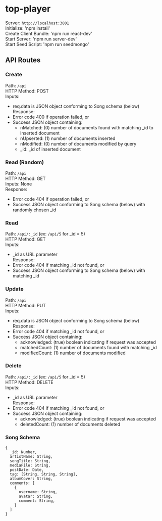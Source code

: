 # top-player

Server: `http://localhost:3001`   
Initialize: 'npm install'  
Create Client Bundle: 'npm run react-dev'  
Start Server: 'npm run server-dev'  
Start Seed Script: 'npm run seedmongo'  


## API Routes

### Create  
Path: `/api`  
HTTP Method: POST  
Inputs:  
   * req.data is JSON object conforming to Song schema (below)  
Response:  
   * Error code 400 if operation failed, or  
   * Success JSON object containing:  
      * nMatched: (0) number of documents found with matching _id to inserted document  
      * nUpserted: (1) number of documents inserted  
      * nModified: (0) number of documents modified by query  
      * _id: _id of inserted document  

### Read (Random)  
Path: `/api`  
HTTP Method: GET  
Inputs: None  
Response:  
   * Error code 404 if operation failed, or  
   * Success JSON object conforming to Song schema (below) with randomly chosen _id  

### Read  
Path: `/api/:_id` (ex: `/api/5` for _id = 5)  
HTTP Method: GET  
Inputs:  
   * _id as URL parameter  
Response:  
   * Error code 404 if matching _id not found, or  
   * Success JSON object conforming to Song schema (below) with matching _id  

### Update  
Path: `/api`  
HTTP Method: PUT  
Inputs:  
   * req.data is JSON object conforming to Song schema (below)  
Response:  
   * Error code 404 if matching _id not found, or  
   * Success JSON object containing:  
      * acknowledged: (true) boolean indicating if request was accepted  
      * matchedCount: (1) number of documents found with matching _id  
      * modifiedCount: (1) number of documents modified  

### Delete  
Path: `/api/:_id` (ex: `/api/5` for _id = 5)  
HTTP Method: DELETE  
Inputs:  
   * _id as URL parameter  
Response:  
   * Error code 404 if matching _id not found, or  
   * Success JSON object containing:  
      * acknowledged: (true) boolean indicating if request was accepted  
      * deletedCount: (1) number of documents deleted  
    
### Song Schema  
```
{
  _id: Number,
  artistName: String,
  songTitle: String,
  mediaFile: String,
  postDate: Date,
  tag: [String, String, String],
  albumCover: String,
  comments: [
    {
      username: String, 
      avatar: String,
      comment: String,
    }
  ]
}
```

